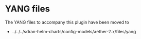 # YANG files
The YANG files to accompany this plugin have been moved to 

* ../../../sdran-helm-charts/config-models/aether-2.x/files/yang

